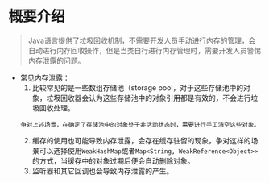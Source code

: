 # 概要介绍
> Java语言提供了垃圾回收机制，不需要开发人员手动进行内存的管理，会自动进行内存回收操作，但是当类自行进行内存管理时，需要开发人员警惕内存泄露的问题。<br>
* 常见内存泄露：
    1. 比较常见的是一些数组存储池（storage pool，对于这些存储池中的对象，垃圾回收器会认为这些存储池中的对象引用都是有效的，不会进行垃圾回收处理。
    ```
    争对上述场景，在确定了存储池中的对象处于非活动状态时，需要进行手工清空这些对象。
    ```
    2. 缓存的使用也可能导致内存泄露，会存在缓存驻留的现象，争对这样的场景可以选择使用`WeakHashMap`或者`Map<String, WeakReference<Object>>`的方式，当缓存中的对象过期后便会自动删除对象。
    3. 监听器和其它回调也会导致内存泄露的产生。